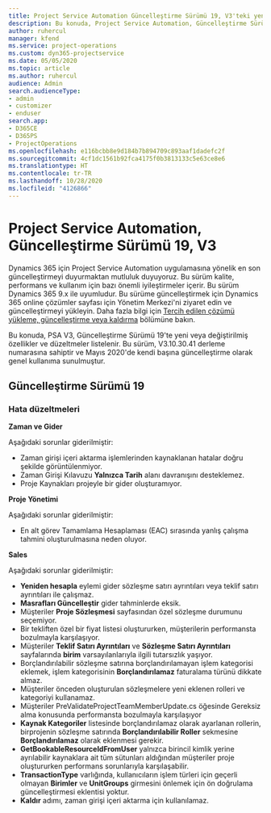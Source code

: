 ```yaml
---
title: Project Service Automation Güncelleştirme Sürümü 19, V3'teki yenilikler veya değişiklikler
description: Bu konuda, Project Service Automation, Güncelleştirme Sürümü 19, V3'teki özellikler ve düzeltmeler listelenir.
author: ruhercul
manager: kfend
ms.service: project-operations
ms.custom: dyn365-projectservice
ms.date: 05/05/2020
ms.topic: article
ms.author: ruhercul
audience: Admin
search.audienceType:
- admin
- customizer
- enduser
search.app:
- D365CE
- D365PS
- ProjectOperations
ms.openlocfilehash: e116bcbb8e9d184b7b894709c893aaf1dadefc2f
ms.sourcegitcommit: 4cf1dc1561b92fca4175f0b3813133c5e63ce8e6
ms.translationtype: HT
ms.contentlocale: tr-TR
ms.lasthandoff: 10/28/2020
ms.locfileid: "4126866"
---
```

# <a name="project-service-automation-update-release-19-v3"></a>Project Service Automation, Güncelleştirme Sürümü 19, V3

Dynamics 365 için Project Service Automation uygulamasına yönelik en son güncelleştirmeyi duyurmaktan mutluluk duyuyoruz. Bu sürüm kalite, performans ve kullanım için bazı önemli iyileştirmeler içerir. Bu sürüm Dynamics 365 9.x ile uyumludur. Bu sürüme güncelleştirmek için Dynamics 365 online çözümler sayfası için Yönetim Merkezi'ni ziyaret edin ve güncelleştirmeyi yükleyin. Daha fazla bilgi için [Tercih edilen çözümü yükleme, güncelleştirme veya kaldırma](https://docs.microsoft.com/power-platform/admin/install-remove-preferred-solution) bölümüne bakın.

Bu konuda, PSA V3, Güncelleştirme Sürümü 19'te yeni veya değiştirilmiş özellikler ve düzeltmeler listelenir. Bu sürüm, V3.10.30.41 derleme numarasına sahiptir ve Mayıs 2020'de kendi başına güncelleştirme olarak genel kullanıma sunulmuştur.

## <a name="update-release-19"></a>Güncelleştirme Sürümü 19

### <a name="bug-fixes"></a>Hata düzeltmeleri

**Zaman ve Gider**

Aşağıdaki sorunlar giderilmiştir: 

- Zaman girişi içeri aktarma işlemlerinden kaynaklanan hatalar doğru şekilde görüntülenmiyor.
- Zaman Girişi Kılavuzu **Yalnızca Tarih** alanı davranışını desteklemez.
- Proje Kaynakları projeyle bir gider oluşturamıyor.

**Proje Yönetimi**

Aşağıdaki sorunlar giderilmiştir: 

-  En alt görev Tamamlama Hesaplaması (EAC) sırasında yanlış çalışma tahmini oluşturulmasına neden oluyor.

**Sales**

Aşağıdaki sorunlar giderilmiştir: 

- **Yeniden hesapla** eylemi gider sözleşme satırı ayrıntıları veya teklif satırı ayrıntıları ile çalışmaz.
- **Masrafları Güncelleştir** gider tahminlerde eksik.
-  Müşteriler **Proje Sözleşmesi** sayfasından özel sözleşme durumunu seçemiyor.
- Bir tekliften özel bir fiyat listesi oluştururken, müşterilerin performansta bozulmayla karşılaşıyor.
- Müşteriler **Teklif Satırı Ayrıntıları** ve **Sözleşme Satırı Ayrıntıları** sayfalarında **birim** varsayılanlarıyla ilgili tutarsızlık yaşıyor.
- Borçlandırılabilir sözleşme satırına borçlandırılamayan işlem kategorisi eklemek, işlem kategorisinin **Borçlandırılamaz** faturalama türünü dikkate almaz.
- Müşteriler önceden oluşturulan sözleşmelere yeni eklenen rolleri ve kategoriyi kullanamaz.
- Müşteriler PreValidateProjectTeamMemberUpdate.cs öğesinde Gereksiz alma konusunda performansta bozulmayla karşılaşıyor
- **Kaynak Kategoriler** listesinde borçlandırılamaz olarak ayarlanan rollerin, birprojenin sözleşme satırında **Borçlandırılabilir Roller** sekmesine **Borçlandırılamaz** olarak eklenmesi gerekir.
- **GetBookableResourceIdFromUser** yalnızca birincil kimlik yerine ayrılabilir kaynaklara ait tüm sütunları aldığından müşteriler proje oluştururken performans sorunlarıyla karşılaşabilir.
- **TransactionType** varlığında, kullanıcıların işlem türleri için geçerli olmayan **Birimler** ve **UnitGroups** girmesini önlemek için ön doğrulama güncelleştirmesi eklentisi yoktur.
- **Kaldır** adımı, zaman girişi içeri aktarma için kullanılamaz.
